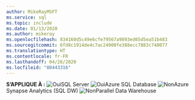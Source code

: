 ```yaml
---
author: MikeRayMSFT
ms.service: sql
ms.topic: include
ms.date: 01/13/2020
ms.author: mikeray
ms.openlocfilehash: 834160d5c49e6cfe79567a9893ed65d5ea51b483
ms.sourcegitcommit: 6fd8c1914de4c7ac24900fe388ecc7883c740077
ms.translationtype: HT
ms.contentlocale: fr-FR
ms.lasthandoff: 04/26/2020
ms.locfileid: "80443316"
---
```

<Token>**S’APPLIQUE À :** ![Oui](media/yes-icon.png)SQL Server ![Oui](media/yes-icon.png)Azure SQL Database ![Non](media/no-icon.png)Azure Synapse Analytics (SQL DW) ![Non](media/no-icon.png)Parallel Data Warehouse </Token>


